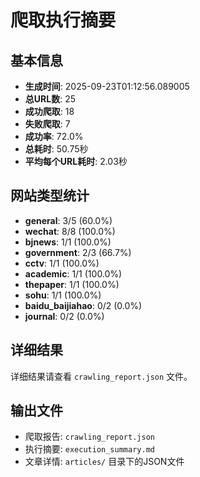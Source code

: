 # 爬取执行摘要

## 基本信息
- **生成时间**: 2025-09-23T01:12:56.089005
- **总URL数**: 25
- **成功爬取**: 18
- **失败爬取**: 7
- **成功率**: 72.0%
- **总耗时**: 50.75秒
- **平均每个URL耗时**: 2.03秒

## 网站类型统计

- **general**: 3/5 (60.0%)
- **wechat**: 8/8 (100.0%)
- **bjnews**: 1/1 (100.0%)
- **government**: 2/3 (66.7%)
- **cctv**: 1/1 (100.0%)
- **academic**: 1/1 (100.0%)
- **thepaper**: 1/1 (100.0%)
- **sohu**: 1/1 (100.0%)
- **baidu_baijiahao**: 0/2 (0.0%)
- **journal**: 0/2 (0.0%)

## 详细结果

详细结果请查看 `crawling_report.json` 文件。

## 输出文件

- 爬取报告: `crawling_report.json`
- 执行摘要: `execution_summary.md`
- 文章详情: `articles/` 目录下的JSON文件
